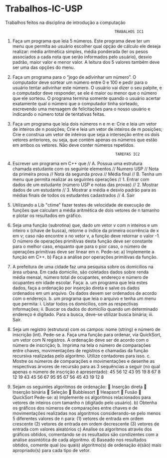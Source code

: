 # Trabalhos-IC-USP
Trabalhos feitos na disciplina de introdução a computação


                                                     TRABALHOS IC1
1. Faça um programa que leia 5 números. Este programa deve ter um menu que permita ao
usuário escolher qual opção de cálculo ele deseja realizar: média aritmética simples,
média ponderada (ler os pesos associados a cada nota que serão informados pelo
usuário), desvio padrão, maior valor e menor valor. A leitura dos 5 valores também deve
ser uma das opções do menu.

2. Faça um programa para o “jogo de adivinhar um número”. O computador deve sortear
um número entre 0 e 100 e pedir para o usuário tentar adivinhar este número. O usuário
vai dizer o seu palpite, e o computador deve responder, se ele é maior ou menor que o
número que ele sorteou. O programa termina somente quando o usuário acertar
exatamente qual o número que o computador tinha sorteado, escrevendo uma mensagem
de felicitações para o nosso usuário e indicando o número total de tentativas feitas.

3. Faça um programa que leia dois números n e m e:
 Crie e leia um vetor de inteiros de n posições;
 Crie e leia um vetor de inteiros de m posições;
 Crie e construa um vetor de inteiros que seja a interseção entre os dois vetores 
anteriores, ou seja, que contém apenas os números que estão em
ambos os vetores. Não deve conter números repetidos.

                                                     TAREFAS IC2
4. Escrever um programa em C++ que
// A. Possua uma estrutura chamada estudante com os seguinte elementos
// Numero USP
// Nota da primeira prova
// Nota da segunda prova
// Média final
// B. Tenha um menu que permita realizar as seguintes operações
// 1. Entrar com dados de um estudante (número USP e notas das provas)
// 2. Mostrar dados de um estudante
// 3. Mostrar a média e desvio padrão para as médias finais de todos os estudantes cadastrados
// 4. Sair

5. Utilizando a Lib "ctime" fazer testes de velocidade de execução de funções que calculam a 
média aritmética de dois  vetores de n tamanho e plotar os resultados em gráfico.

6. Seja uma função (subrotina) que, dado um vetor v com n inteiros e um inteiro x
(chave de busca), retorne o índice da primeira ocorrência de x em v; caso não
encontre x no vetor v, a função deve retornar o valor -1. O número de operações
primitivas desta função deve ser constante para o melhor caso, enquanto que para
o pior caso, o número de operações primitivas deve ser linear em n. Pede-se:
a) Implemente a função em C++.
b) Faça a análise por operações primitivas da função.

7. A prefeitura de uma cidade faz uma pesquisa sobre os domicílios na área urbana. Em
cada domicilio, são coletados dados sobre renda média mensal, número total de
ocupantes, endereço e número de ocupantes em idade escolar. Faça:
a. um programa que leia estes dados, faça a ordenação por inserção direta e salve
os dados ordenados em um arquivo. Os dados devem ser ordenados de acordo
com o endereço.
b. um programa que leia o arquivo e tenha um menu que permita:
i. Listar todos os domicílios, com as respectivas informações;
ii. Buscar os dados do domicílio quando um determinado endereço é
digitado. Para a busca, deve-se utilizar busca binária;
iii. Sair.

8. Seja um registro (estrutura) com os campos: nome (string) e número de inscrição (int).
Pede-se
a. Faça uma função para ordenar, via QuickSort, um vetor com N registros. A
ordenação deve ser de acordo com o número de inscrição;
b. Imprima na tela o número de comparações entre chaves, movimentações de
registros e chamadas da função recursiva realizadas pelo algoritmo. Utilize
contadores para isso.
c. Mostre os números de comparações e movimentações e desenhe as respectivas
árvores de recursão para as 3 sequências a seguir (no qual apenas o número de
inscrição é apresentado):
 45 56 12 43 95 19 8 67
 8 12 19 43 45 56 67 95
 95 67 56 45 43 19 12 8
 
 9. Sejam os seguintes algoritmos de ordenação:
 Inserção direta
 Inserção binária
 Seleção
 Bubblesort
 Heapsort
 Fusão
 QuickSort
Pede-se:
a) Implemente os algoritmos relacionados para vetores de
inteiros com tamanho n (digitado pelo usuário).
b) Obtenha os gráficos dos números de comparações entre
chaves e de movimentações realizadas nos algoritmos
considerando-se pelo menos 5 diferentes valores de n para:
(1) vetores de entrada em ordem crescente
(2) vetores de entrada em ordem decrescente
(3) vetores de entrada com valores aleatórios
c) Analise os algoritmos através dos gráficos obtidos,
comentando se os resultados são condizentes com a análise
assintótica de cada algoritmo.
d) Baseado nos resultados obtidos, comente qual (ou quais)
algoritmo(s) de ordenação é(são) mais apropriado(s) para
cada tipo de vetor.

 
